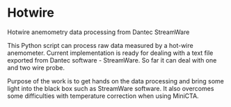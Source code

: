 # Hotwire
Hotwire anemometry data processing from Dantec StreamWare

This Python script can process raw data measured by a hot-wire anemometer. Current implementation is ready for dealing with a text file exported from Dantec software - StreamWare. So far it can deal with one and two wire probe.

Purpose of the work is to get hands on the data processing and bring some light into the black box such as StreamWare software. It also overcomes some difficulties with temperature correction when using MiniCTA.